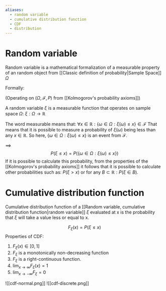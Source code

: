 ```yaml
---
aliases:
  - random variable
  - cumulative distribution function
  - CDF
  - distribution
---
```

# Random variable
Random variable is a mathematical formalization of a measurable property of an random object from [[Classic definition of probability|Sample Space]] $\Omega$

Formally:

(Operating on $(\Omega, \mathcal{F}, P)$ from [[Kolmogorov's probability axioms]])

A random variable $\xi$ is a measurable function that operates on sample space $\Omega$:
	$\xi : \Omega \to \mathbb{R}$

The word measurable means that:
	$\forall x \in \mathbb{R}: \{ \omega \in \Omega: \xi(\omega) \leq x \} \in \mathcal{F}$
That means that it is possible to measure a probability of $\xi(\omega)$ being less than any $x \in \mathbb{R}$. So here, $\{\omega \in \Omega: \xi(\omega) \leq x\}$  is an event from $\mathcal{F}$.

$\implies$
$$
P(\xi\leq x) = P(\{\omega \in \Omega: \xi(\omega) \leq x\})
$$
If it is possible to calculate this probability, from the properties of the [[Kolmogorov's probability axioms]] it follows that it is possible to calculate other probabilities such as: $P(\xi>x)$ or for any $B \subset \mathbb{R}: P(\xi\in B)$.

# Cumulative distribution function

Cumulative distribution function of a [[Random variable, cumulative distribution function|random variable]] $\xi$ evaluated at x is the probability that $\xi$ will take a value less or equal to x.

$$
F_{\xi}(x) = P(\xi \leq x)
$$
Properties of CDF:
1. $F_{\xi} (x) \in [0,1]$
2. $F_{\xi}$ is a monotonically non-decreasing function
3. $F_{\xi}$ is a right-continuous function.
4. $\lim_{ x \to \infty }F_{\xi}(x) = 1$
5. $\lim_{ x \to - \infty }F_{\xi} =0$

![[cdf-normal.png]]
![[cdf-discrete.png]]